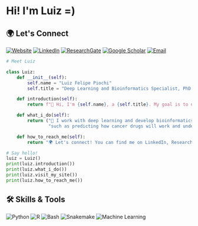 # Hi! I'm Luiz =)

## 🌍 Let's Connect
[![Website](https://img.shields.io/badge/-visit_my_website-c89666?style=for-the-badge&logo=html5)](www.lupiochi.github.io/)
[![LinkedIn](https://img.shields.io/badge/-LinkedIn-0077B5?style=for-the-badge&logo=linkedin)](https://www.linkedin.com/in/luiz-piochi/)
[![ResearchGate](https://img.shields.io/badge/-Research_Gate-00CCBB?style=for-the-badge&logo=researchgate&&logoColor=black)](https://www.researchgate.net/profile/Luiz-Piochi)
[![Google Scholar](https://img.shields.io/badge/-Scholar-7C8483?style=for-the-badge&logo=google-scholar)](https://scholar.google.com/citations?user=WYLujtYAAAAJ)
[![Email](https://img.shields.io/badge/-Email-c71610?style=for-the-badge&logo=Gmail&logoColor=black)](mailto:luizpiochi@outlook.com)

```python
# Meet Luiz

class Luiz:
    def __init__(self):
        self.name = "Luiz Felipe Piochi"
        self.title = "Deep Learning and Bioinformatics Specialist, PhD Student in Computer Science @ Inria"

    def introduction(self):
        return f"👋 Hi, I'm {self.name}, a {self.title}. My goal is to uncover the hidden stories in data."

    def what_i_do(self):
        return ("🔬 I work with deep learning and develop bioinformatics tools to solve biological puzzles, "
                "such as predicting how cancer drugs will work and understanding bee metagenomics.")

    def how_to_reach_me(self):
        return "🌍 Let's connect! You can find me on LinkedIn, ResearchGate, or send me an email!"

# Say hello!
luiz = Luiz()
print(luiz.introduction())
print(luiz.what_i_do())
print(luiz.visit_my_site())
print(luiz.how_to_reach_me())

```

## 🛠️ Skills & Tools
![Python](https://img.shields.io/badge/Python-Advanced-blue?style=flat&logo=python)
![R](https://img.shields.io/badge/R-Proficient-blue?style=flat&logo=r)
![Bash](https://img.shields.io/badge/Bash-Proficient-green?style=flat&logo=gnu-bash)
![Snakemake](https://img.shields.io/badge/Snakemake-Novice-yellowgreen?style=flat&logo=snakemake)
![Machine Learning](https://img.shields.io/badge/Machine_Learning-Advanced-orange?style=flat&logo=machine-learning)
